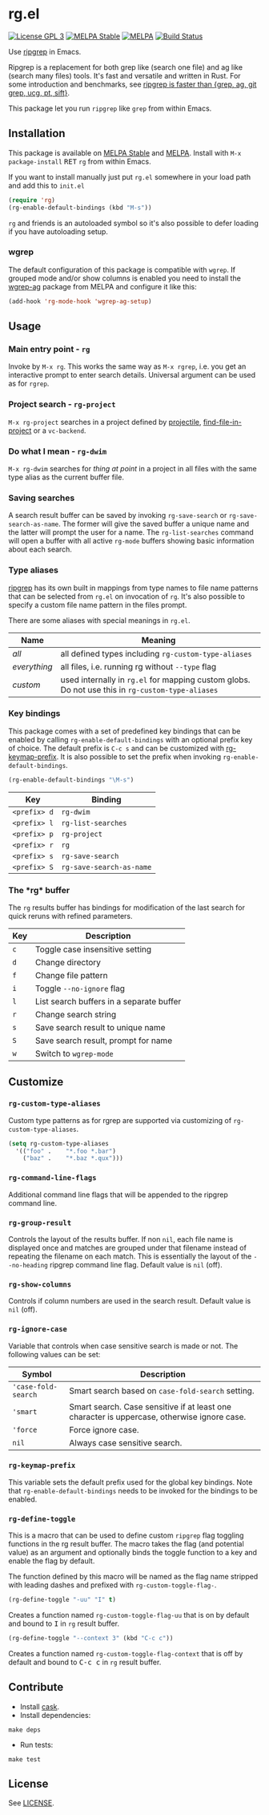 # rg.el

[![License GPL 3](https://img.shields.io/badge/license-GPL_3-green.svg?style=flat)](LICENSE)
[![MELPA Stable](https://stable.melpa.org/packages/rg-badge.svg)](https://stable.melpa.org/#/rg)
[![MELPA](http://melpa.org/packages/rg-badge.svg)](http://melpa.org/#/rg)
[![Build Status](https://travis-ci.org/dajva/rg.el.svg?branch=master)](https://travis-ci.org/dajva/rg.el)

Use [ripgrep](https://github.com/BurntSushi/ripgrep) in Emacs.

Ripgrep is a replacement for both grep like (search one file) and ag
like (search many files) tools. It's fast and versatile and written in
Rust. For some introduction and benchmarks, see
[ripgrep is faster than {grep, ag, git grep, ucg, pt, sift}](http://blog.burntsushi.net/ripgrep/).

This package let you run `ripgrep` like `grep` from within Emacs.


## Installation

This package is available on
[MELPA Stable](https://stable.melpa.org/#/rg) and
[MELPA](http://melpa.org/#/rg). Install with `M-x package-install`
<kbd>RET</kbd> `rg` from within Emacs.

If you want to install manually just put `rg.el` somewhere in your
load path and add this to `init.el`

``` el
(require 'rg)
(rg-enable-default-bindings (kbd "M-s"))
```

`rg` and friends is an autoloaded symbol so it's also possible to
defer loading if you have autoloading setup.

### wgrep

The default configuration of this package is compatible with `wgrep`.
If grouped mode and/or show columns is enabled you need to install the
[wgrep-ag](http://melpa.org/#/wgrep-ag) package from MELPA and
configure it like this:

``` el
(add-hook 'rg-mode-hook 'wgrep-ag-setup)
```



## Usage

### Main entry point - `rg`
Invoke by `M-x rg`. This works the same way as `M-x rgrep`,
i.e. you get an interactive prompt to enter search details. Universal
argument can be used as for `rgrep`.

### Project search - `rg-project`
`M-x rg-project` searches in a project defined by
[projectile](https://github.com/bbatsov/projectile),
[find-file-in-project](https://github.com/technomancy/find-file-in-project)
or a `vc-backend`.

### Do what I mean - `rg-dwim`
`M-x rg-dwim` searches for _thing at point_ in a project in all files
with the same type alias as the current buffer file.

### Saving searches
A search result buffer can be saved by invoking `rg-save-search` or
`rg-save-search-as-name`. The former will give the saved buffer a
unique name and the latter will prompt the user for a name. The
`rg-list-searches` command will open a buffer with all active
`rg-mode` buffers showing basic information about each search.

### Type aliases

[ripgrep](https://github.com/BurntSushi/ripgrep) has its own built in
mappings from type names to file name patterns that can be selected
from `rg.el` on invocation of `rg`. It's also possible to specify a
custom file name pattern in the files prompt.

There are some aliases with special meanings in `rg.el`.

| Name | Meaning |
|-----|--------|
| _all_ | all defined types including `rg-custom-type-aliases` |
| _everything_ | all files, i.e. running rg without `--type` flag |
| _custom_ | used internally in ``rg.el`` for mapping custom globs. Do not use this in `rg-custom-type-aliases` |

### Key bindings
This package comes with a set of predefined key bindings that can be
enabled by calling `rg-enable-default-bindings` with an optional
prefix key of choice. The default prefix is `C-c s` and can be
customized with [rg-keymap-prefix](#rg-keymap-prefix).
It is also possible to set the prefix when invoking `rg-enable-default-bindings`.

```el
(rg-enable-default-bindings "\M-s")
```

| Key | Binding |
|-----|--------|
| `<prefix> d` | `rg-dwim` |
| `<prefix> l` | `rg-list-searches` |
| `<prefix> p` | `rg-project` |
| `<prefix> r` | `rg` |
| `<prefix> s` | `rg-save-search` |
| `<prefix> S` | `rg-save-search-as-name` |

### The \*rg\* buffer
The `rg` results buffer has bindings for modification of the last
search for quick reruns with refined parameters.

| Key | Description |
|-----|--------|
| `c` | Toggle case insensitive setting |
| `d` | Change directory |
| `f` | Change file pattern |
| `i` | Toggle `--no-ignore` flag |
| `l` | List search buffers in a separate buffer |
| `r` | Change search string |
| `s` | Save search result to unique name |
| `S` | Save search result, prompt for name |
| `w` | Switch to `wgrep-mode` |

## Customize

### `rg-custom-type-aliases`
Custom type patterns as for rgrep are supported via customizing of
`rg-custom-type-aliases`.

```el
(setq rg-custom-type-aliases
  '(("foo" .    "*.foo *.bar")
    ("baz" .    "*.baz *.qux")))
```

### `rg-command-line-flags`
Additional command line flags that will be appended to the ripgrep
command line.

### `rg-group-result`
Controls the layout of the results buffer. If non `nil`, each file
name is displayed once and matches are grouped under that filename
instead of repeating the filename on each match. This is essentially
the layout of the `--no-heading` ripgrep command line flag.
Default value is `nil` (off).

### `rg-show-columns`
Controls if column numbers are used in the search result.
Default value is `nil` (off).

### `rg-ignore-case`
Variable that controls when case sensitive search is made or not.
The following values can be set:

| Symbol | Description |
|-----|--------|
| `'case-fold-search` | Smart search based on `case-fold-search` setting. |
| `'smart` | Smart search. Case sensitive if at least one character is uppercase, otherwise ignore case. |
| `'force` | Force ignore case. |
| `nil` | Always case sensitive search. |

### `rg-keymap-prefix`
This variable sets the default prefix used for the global key
bindings. Note that `rg-enable-default-bindings` needs to be invoked
for the bindings to be enabled.

### `rg-define-toggle`
This is a macro that can be used to define custom `ripgrep` flag
toggling functions in the rg result buffer. The macro takes the flag
(and potential value) as an argument and optionally binds the toggle
function to a key and enable the flag by default.

The function defined by this macro will be named as the flag name
stripped with leading dashes and prefixed with `rg-custom-toggle-flag-`.

```el
(rg-define-toggle "-uu" "I" t)

```
Creates a function named `rg-custom-toggle-flag-uu` that is on by
default and bound to <kbd>I</kbd> in `rg` result buffer.

``` el
(rg-define-toggle "--context 3" (kbd "C-c c"))
```
Creates a function named `rg-custom-toggle-flag-context` that is off by
default and bound to <kbd>C-c c</kbd> in `rg` result buffer.


## Contribute

- Install [cask](http://cask.github.io/).
- Install dependencies:

``` Shell
make deps
```
- Run tests:

``` Shell
make test
```


## License

See [LICENSE](LICENSE).
